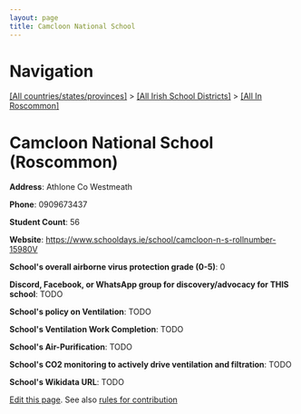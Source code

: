```yaml
---
layout: page
title: Camcloon National School
---
```

# Navigation

[[All countries/states/provinces]](../../..) > [[All Irish School Districts]](../..) > [[All In Roscommon]](..)

# Camcloon National School (Roscommon)

**Address**: Athlone Co Westmeath

**Phone**: 0909673437

**Student Count**: 56

**Website**: <https://www.schooldays.ie/school/camcloon-n-s-rollnumber-15980V>

**School's overall airborne virus protection grade (0-5)**: 0

**Discord, Facebook, or WhatsApp group for discovery/advocacy for THIS school**: TODO

**School's policy on Ventilation**: TODO

**School's Ventilation Work Completion**: TODO

**School's Air-Purification**: TODO

**School's CO2 monitoring to actively drive ventilation and filtration**: TODO

**School's Wikidata URL**: TODO


[Edit this page](https://github.com/ventilate-schools/Ireland/edit/main/./Roscommon/Camcloon_National_School.md). See also [rules for contribution](../../../contribution-rules/)